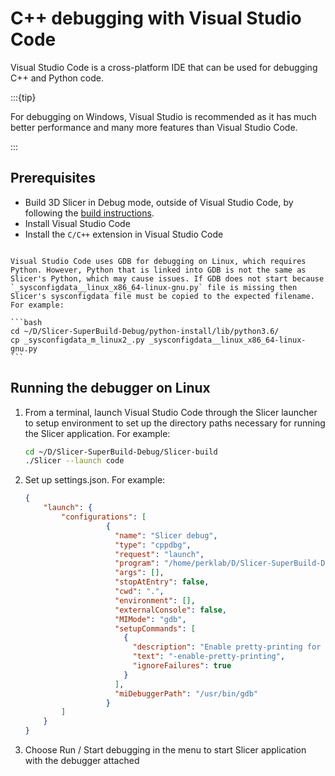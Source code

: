 # C++ debugging with Visual Studio Code

Visual Studio Code is a cross-platform IDE that can be used for debugging C++ and Python code.


:::{tip}

For debugging on Windows, Visual Studio is recommended as it has much better performance and many more features than Visual Studio Code.

:::

## Prerequisites

- Build 3D Slicer in Debug mode, outside of Visual Studio Code, by following the [build instructions](../build_instructions/overview.md).
- Install Visual Studio Code
- Install the `C/C++` extension in Visual Studio Code

````{note}

Visual Studio Code uses GDB for debugging on Linux, which requires Python. However, Python that is linked into GDB is not the same as Slicer's Python, which may cause issues. If GDB does not start because `_sysconfigdata__linux_x86_64-linux-gnu.py` file is missing then Slicer's sysconfigdata file must be copied to the expected filename. For example:

```bash
cd ~/D/Slicer-SuperBuild-Debug/python-install/lib/python3.6/
cp _sysconfigdata_m_linux2_.py _sysconfigdata__linux_x86_64-linux-gnu.py
```

````

## Running the debugger on Linux

1. From a terminal, launch Visual Studio Code through the Slicer launcher to setup environment to set up the directory paths necessary for running the Slicer application. For example:

    ```bash
    cd ~/D/Slicer-SuperBuild-Debug/Slicer-build
    ./Slicer --launch code
    ```

2. Set up settings.json. For example:

    ```json
    {
        "launch": {
            "configurations": [
                      {
                        "name": "Slicer debug",
                        "type": "cppdbg",
                        "request": "launch",
                        "program": "/home/perklab/D/Slicer-SuperBuild-Debug/Slicer-build/bin/SlicerApp-real",
                        "args": [],
                        "stopAtEntry": false,
                        "cwd": ".",
                        "environment": [],
                        "externalConsole": false,
                        "MIMode": "gdb",
                        "setupCommands": [
                          {
                            "description": "Enable pretty-printing for gdb",
                            "text": "-enable-pretty-printing",
                            "ignoreFailures": true
                          }
                        ],
                        "miDebuggerPath": "/usr/bin/gdb"
                      }
            ]
        }
    }
    ```

3. Choose Run / Start debugging in the menu to start Slicer application with the debugger attached

